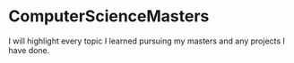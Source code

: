 # ComputerScienceMasters
I will highlight every topic I learned pursuing my masters and any projects I have done. 
